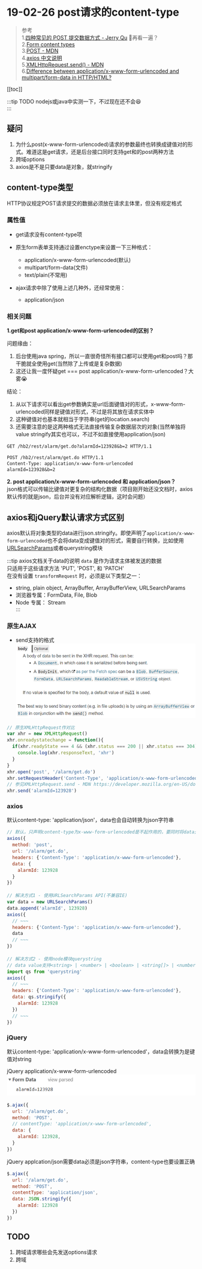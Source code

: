 # 19-02-26 post请求的content-type

> 参考  
1.[四种常见的 POST 提交数据方式 - Jerry Qu](https://imququ.com/post/four-ways-to-post-data-in-http.html) :running:再看一遍？  
2.[Form content types](https://www.w3.org/TR/html401/interact/forms.html#h-17.13.4)  
3.[POST - MDN](https://developer.mozilla.org/en-US/docs/Web/HTTP/Methods/POST)  
4.[axios 中文说明](https://www.kancloud.cn/yunye/axios/234845)  
5.[XMLHttpRequest.send() - MDN](https://developer.mozilla.org/en-US/docs/Web/API/XMLHttpRequest/send)  
6.[Difference between application/x-www-form-urlencoded and multipart/form-data in HTTP/HTML?](https://javarevisited.blogspot.com/2017/06/difference-between-applicationx-www-form-urlencoded-vs-multipart-form-data.html)

[[toc]]

:::tip TODO 
nodejs或java中实测一下，不过现在还不会:laughing:  
:::

## 疑问
1. 为什么post(x-www-form-urlencoded)请求的参数最终也转换成键值对的形式。难道这是get请求，还是后台接口同时支持get和的post两种方法
2. 跨域options
3. axios是不是只要data是对象，就stringify

## content-type类型

HTTP协议规定POST请求提交的数据必须放在请求主体里，但没有规定格式

### 属性值

- get请求没有content-type项

- 原生form表单支持通过设置enctype来设置一下三种格式：
  - application/x-www-form-urlencoded(默认)
  - multipart/form-data(文件)
  - text/plain(不常用)

- ajax请求中除了使用上述几种外，还经常使用：
  - application/json

### 相关问题

**1.get和post application/x-www-form-urlencoded的区别？**

问题缘由：  
1. 后台使用java spring，所以一直很奇怪所有接口都可以使用get和post吗？那干脆就全使用get(当然除了上传或是复杂数据)
2. 这还让我一度怀疑get === post application/x-www-form-urlencoded？大雾:sob:  

结论：  
1. 从以下请求可以看出get参数确实是url后面键值对的形式，x-www-form-urlencoded同样是键值对形式，不过是将其放在请求实体中
2. 这种键值对也基本就相当于字符串(get的location.search)
3. 还需要注意的是这两种格式无法直接传输复杂数据层次的对象(当然单独将value stringify其实也可以，不过不如直接使用application/json)

```http
GET /hb2/rest/alarm/get.do?alarmId=123928&b=2 HTTP/1.1
```
```http
POST /hb2/rest/alarm/get.do HTTP/1.1
Content-Type: application/x-www-form-urlencoded
alarmId=123928&b=2
```
**2. post application/x-www-form-urlencoded 和 application/json？**  
json格式可以传输比键值对更复杂的结构化数据（项目刚开始还没文档时，axios默认传的就是json，后台并没有对应解析逻辑，这时会问题）


## axios和jQuery默认请求方式区别

axios默认将对象类型的data进行json.stringify。即使声明了`application/x-www-form-urlencoded`也不会将data变成键值对的形式，需要自行转换，比如使用[URLSearchParams](https://developer.mozilla.org/en-US/docs/Web/API/URLSearchParams)或者querystring模块

:::tip axios文档关于data的说明
`data` 是作为请求主体被发送的数据  
只适用于这些请求方法 'PUT', 'POST', 和 'PATCH'  
在没有设置 `transformRequest` 时，必须是以下类型之一：  
- string, plain object, ArrayBuffer, ArrayBufferView, URLSearchParams  
- 浏览器专属：FormData, File, Blob  
- Node 专属： Stream  
:::

### 原生AJAX
- send支持的格式
![](./images/2019-02-26-14-40-39.png)

```js
// 原生XMLHttpRequest作对比
var xhr = new XMLHttpRequest()
xhr.onreadystatechange = function(){
  if(xhr.readyState === 4 && (xhr.status === 200 || xhr.status === 304)){
    console.log(xhr.responseText, 'xhr')
  }
}
xhr.open('post', '/alarm/get.do')
xhr.setRequestHeader('Content-Type', 'application/x-www-form-urlencoded')
// 参见XMLHttpRequest.send - MDN https://developer.mozilla.org/en-US/docs/Web/API/XMLHttpRequest/send
xhr.send('alarmId=123928')

```

### axios

默认content-type: 'application/json'，data也会自动转换为json字符串

```js
// 默认，只声明content-type为x-www-form-urlencoded是不起作用的，要同时将data处理成键值对字符串(如果不转换，相当于axios帮你stringify，然后一个string只能当form data的key，然后value为空，反正就是双拼两不像)
axios({
  method: 'post',
  url: '/alarm/get.do',
  headers: {'Content-Type': 'application/x-www-form-urlencoded'},
  data: {
    alarmId: 123928
  }
})

// 解决方式1 - 使用URLSearchParams API(不兼容IE)
var data = new URLSearchParams()
data.append('alarmId', 123928)
axios({
  // ~~~
  headers: {'Content-Type': 'application/x-www-form-urlencoded'},
  data
  // ~~~
})

// 解决方式2 - 使用node模块querystring
// data value支持<string> | <number> | <boolean> | <string[]> | <number[]> | <boolean[]>。 任何其他输入值都将被强制转换为空字符串
import qs from 'querystring'
axios({
  // ~~~
  headers: {'Content-Type': 'application/x-www-form-urlencoded'},
  data: qs.stringify({
    alarmId: 123928
  })
  // ~~~
})
```

### jQuery

默认content-type: 'application/x-www-form-urlencoded'，data会转换为是键值对string

jQuery application/x-www-form-urlencoded
![](./images/2019-02-26-14-43-26.png)

```js
$.ajax({
  url: '/alarm/get.do',
  method: 'POST',
  // contentType: 'application/x-www-form-urlencoded',
  data: {
    alarmId: 123928,
  }
})
```

jQuery applcation/json需要data必须是json字符串，content-type也要设置正确
```js
$.ajax({
  url: '/alarm/get.do',
  method: 'POST',
  contentType: 'application/json',
  data: JSON.stringify({
    alarmId: 123928
  })
})
```

## TODO 
1. 跨域请求哪些会先发送options请求
2. 跨域
